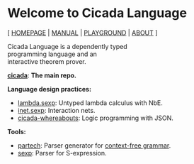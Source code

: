 # Welcome to Cicada Language

[ [HOMEPAGE](https://cicada-lang.org)
| [MANUAL](https://readonly.link/manuals/cicada-lang/cicada)
| [PLAYGROUND](https://cicada-lang.org/playground)
| [ABOUT](https://cicada-lang.org/about) ]

Cicada Language is a dependently typed <br>
programming language and an <br>
interactive theorem prover. <br>

[**cicada**](https://github.com/cicada-lang/cicada): **The main repo.**

**Language design practices:**

- [lambda.sexp](https://github.com/cicada-lang/lambda.sexp): Untyped lambda calculus with NbE.
- [inet.sexp](https://github.com/cicada-lang/inet.sexp): Interaction nets.
- [cicada-whereabouts](https://github.com/cicada-lang/cicada-whereabouts): Logic programming with JSON.

**Tools:**

- [partech](https://github.com/cicada-lang/partech): Parser generator for [context-free grammar](https://en.wikipedia.org/wiki/Context-free_grammar).
- [sexp](https://github.com/cicada-lang/sexp): Parser for S-expression.
